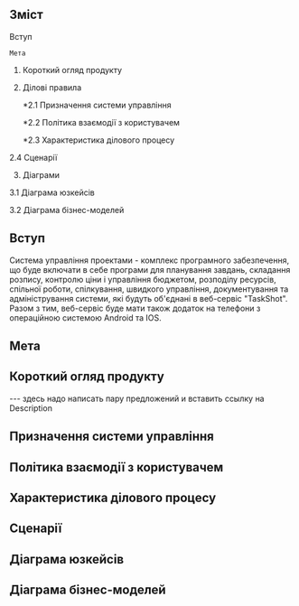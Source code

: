 ## Зміст
Вступ 

    Мета
    
1. Короткий огляд продукту

2. Ділові правила

    *2.1 Призначення системи управління
  
    *2.2 Політика взаємодії з користувачем
  
    *2.3 Характеристика ділового процесу
  
2.4 Сценарії
  
   3. Діаграми

3.1 Діаграма юзкейсів
  
3.2 Діаграма бізнес-моделей
## Вступ
Система управління проектами - комплекс програмного забезпечення, що буде включати в себе програми для планування завдань, складання розпису, контролю ціни і управління бюджетом, розподілу ресурсів, спільної роботи, спілкування, швидкого управління, документування та адміністрування системи, які будуть об'єднані в веб-сервіс "TaskShot". Разом з тим, веб-сервіс буде мати також додаток на телефони з операційною системою Android та IOS.
## Мета
## Короткий огляд продукту
--- здесь надо написать пару предложений и вставить ссылку на Description
## Призначення системи управління
## Політика взаємодії з користувачем
## Характеристика ділового процесу
## Сценарії
## Діаграма юзкейсів
## Діаграма бізнес-моделей
